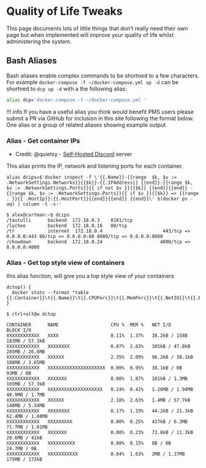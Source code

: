 # Quality of Life Tweaks

This page documents lots of little things that don't really need their own page but when implemented will improve your quality of life whilst administering the system.

## Bash Aliases

Bash aliases enable complex commands to be shortned to a few characters. For example `docker-compose -f ~/docker-compose.yml up -d` can be shortned to `dcp up -d` with a the following alias:

```bash
alias dcp='docker-compose -f ~/docker-compose.yml '
```

!!! info
    If you have a useful alias you think would benefit PMS users please submit a PR via GitHub for inclusion in this site following the format below. One alias or a group of related aliases showing example output.

### Alias - Get container IPs

* Credit: @quietsy - [Self-Hosted Discord](https://discord.gg/efhGsp75dx) server

This alias prints the IP, network and listening ports for each container.

```
alias dcips=$'docker inspect -f \'{{.Name}}-{{range  $k, $v := .NetworkSettings.Networks}}{{$k}}-{{.IPAddress}} {{end}}-{{range $k, $v := .NetworkSettings.Ports}}{{ if not $v }}{{$k}} {{end}}{{end}} -{{range $k, $v := .NetworkSettings.Ports}}{{ if $v }}{{$k}} => {{range . }}{{ .HostIp}}:{{.HostPort}}{{end}}{{end}} {{end}}\' $(docker ps -aq) | column -t -s-'

$ alex@cartman:~$ dcips
/tautulli      backend  172.18.0.3    8181/tcp
/lychee        backend  172.18.0.16   80/tcp
/tr            internet  172.18.0.4                      443/tcp => 0.0.0.0:443 80/tcp => 0.0.0.0:80 8080/tcp => 0.0.0.0:8080
/chowdown      backend  172.18.0.24                     4000/tcp => 0.0.0.0:4000
```

### Alias - Get top style view of containers

this alias function, will give you a top style view of your containers
```
dctop() {
  docker stats --format "table {{.Container}}\t{{.Name}}\t{{.CPUPerc}}\t{{.MemPerc}}\t{{.NetIO}}\t{{.BlockIO}}"
}

$ ctrl+alt@w dctop

CONTAINER      NAME                   CPU %  MEM %   NET I/O           BLOCK I/O
XXXXXXXXXXXX   XXXX                   0.11%  1.37%   38.2kB / 158B     183MB / 57.3kB
XXXXXXXXXXXX   XXXXXXXX               0.07%  2.83%   305kB / 47.8kB    285MB / 26.6MB
XXXXXXXXXXXX   XXXXXX                 2.35%  2.09%   96.2kB / 30.1kB   188MB / 3.65MB
XXXXXXXXXXXX   XXXXXXXXXXXXXXXXXXXXX  0.00%  0.95%   38.1kB / 0B       93MB / 0B
XXXXXXXXXXXX   XXXXXXX                0.08%  1.87%   181kB / 1.3MB     165MB / 57.3kB
XXXXXXXXXXXX   XXXXXXXXXXXXXXXXXXXX   0.24%  0.42%   1.26MB / 1.94MB   40.9MB / 1.7MB
XXXXXXXXXXXX   XXXXXX                 2.18%  2.63%   1.4MB / 57.7kB    148MB / 5.34MB
XXXXXXXXXXXX   XXXXXXXX               0.17%  1.19%   44.2kB / 21.3kB   62.4MB / 1.08MB
XXXXXXXXXXXX   XXXXXXXXX              0.00%  0.25%   437kB / 6.3MB     71.7MB / 1.01MB
XXXXXXXXXXXX   XXXXXXX                0.00%  0.23%   73.8kB / 11.3kB   20.6MB / 41kB
XXXXXXXXXXXX   XXXXXXXXXX             0.00%  0.15%   0B / 0B           24.7MB / 0B
XXXXXXXXXXXX   XXXXXXXXXXX            0.04%  1.63%   2MB / 1.37MB      175MB / 172kB
```

